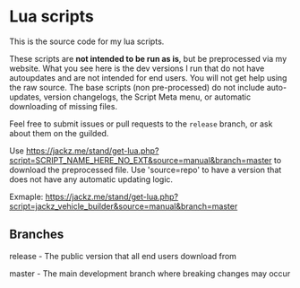 # Lua scripts

This is the source code for my lua scripts.

These scripts are **not intended to be run as is**, but be preprocessed via my website. 
What you see here is the dev versions I run that do not have autoupdates and are not intended for end users. You will not get help using the raw source.
The base scripts (non pre-processed) do not include auto-updates, version changelogs, the Script Meta menu, or automatic downloading of missing files.

Feel free to submit issues or pull requests to the `release` branch, or ask about them on the guilded.

Use https://jackz.me/stand/get-lua.php?script=SCRIPT_NAME_HERE_NO_EXT&source=manual&branch=master to download the preprocessed file.
Use 'source=repo' to have a version that does not have any automatic updating logic.

Exmaple: https://jackz.me/stand/get-lua.php?script=jackz_vehicle_builder&source=manual&branch=master

## Branches

release - The public version that all end users download from

master - The main development branch where breaking changes may occur
